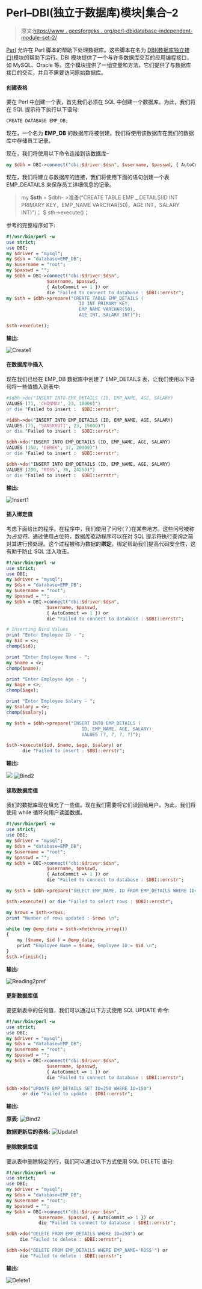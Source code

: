 # Perl–DBI(独立于数据库)模块|集合–2

> 原文:[https://www . geesforgeks . org/perl-dbidatabase-independent-module-set-2/](https://www.geeksforgeeks.org/perl-dbidatabase-independent-module-set-2/)

[Perl](https://www.geeksforgeeks.org/introduction-to-perl/) 允许在 Perl 脚本的帮助下处理数据库。这些脚本在名为 [DBI(数据库独立接口)](https://www.geeksforgeeks.org/perl-dbidatabase-independent-interface-module-set-1/)模块的帮助下运行。DBI 模块提供了一个与许多数据库交互的应用编程接口，如 MySQL、Oracle 等。这个模块提供了一组变量和方法，它们提供了与数据库接口的交互，并且不需要访问原始数据库。

#### 创建表格

要在 Perl 中创建一个表，首先我们必须在 SQL 中创建一个数据库。为此，我们将在 SQL 提示符下执行以下语句:

```perl
CREATE DATABASE EMP_DB;
```

现在，一个名为 **EMP_DB** 的数据库将被创建。我们将使用该数据库在我们的数据库中存储员工记录。

现在，我们将使用以下命令连接到该数据库–

```perl
my $dbh = DBI->connect("dbi:$driver:$dsn", $username, $passwd, { AutoCommit => 1 })
```

现在，我们将建立与数据库的连接，我们将使用下面的语句创建一个表 EMP_DEATAILS 来保存员工详细信息的记录。

> my **$sth** = $dbh- >准备(“CREATE TABLE EMP _ DETAILS(ID INT PRIMARY KEY，EMP_NAME VARCHAR(50)，AGE INT，SALARY INT)”)；
> $ sth->execute()；

参考的完整程序如下:

```perl
#!/usr/bin/perl -w
use strict;
use DBI;
my $driver = "mysql";
my $dsn = "database=EMP_DB";
my $username = "root";
my $passwd = "";
my $dbh = DBI->connect("dbi:$driver:$dsn", 
               $username, $passwd,
               { AutoCommit => 1 }) or 
               die "Failed to connect to database : $DBI::errstr";
my $sth = $dbh->prepare("CREATE TABLE EMP_DETAILS ( 
                           ID INT PRIMARY KEY, 
                           EMP_NAME VARCHAR(50),
                           AGE INT, SALARY INT)");

$sth->execute();
```

**输出:**

![Create1](img/5ad0dd08fac87b295853e2406134b58f.png)

#### 在数据库中插入

现在我们已经在 EMP_DB 数据库中创建了 EMP_DETAILS 表，让我们使用以下语句将一些值插入到表中:

```perl
#$dbh->do("INSERT INTO EMP_DETAILS (ID, EMP_NAME, AGE, SALARY)  
VALUES (71, 'CHINMAY', 23, 10000)")  
or die "Failed to insert :  $DBI::errstr";

#$dbh->do("INSERT INTO EMP_DETAILS (ID, EMP_NAME, AGE, SALARY)  
VALUES (73, 'SANSKRUTI', 23, 15000)")  
or die "Failed to insert :  $DBI::errstr";

$dbh->do("INSERT INTO EMP_DETAILS (ID, EMP_NAME, AGE, SALARY)  
VALUES (150, 'DEREK', 37, 20000)")  
or die "Failed to insert :  $DBI::errstr";

$dbh->do("INSERT INTO EMP_DETAILS (ID, EMP_NAME, AGE, SALARY)  
VALUES (200, 'ROSS', 30, 24250)")  
or die "Failed to insert :  $DBI::errstr";
```

**输出:**

![Insert1](img/7488c2ab68ba42b507db9147c90f6861.png)

#### 插入绑定值

考虑下面给出的程序。在程序中，我们使用了问号(？)在某些地方。这些问号被称为*占位符*。通过使用占位符，数据库驱动程序可以在对 SQL 提示符执行查询之前对其进行预处理。这个过程被称为数据的**绑定**。绑定帮助我们提高代码安全性，这有助于防止 SQL 注入攻击。

```perl
#!/usr/bin/perl -w
use strict;
use DBI;
my $driver = "mysql";
my $dsn = "database=EMP_DB";
my $username = "root";
my $passwd = "";
my $dbh = DBI->connect("dbi:$driver:$dsn", 
               $username, $passwd, 
               { AutoCommit => 1 }) or 
               die "Failed to connect to database : $DBI::errstr";

# Inserting Bind Values
print "Enter Employee ID - ";
my $id = <>;
chomp($id);

print "Enter Employee Name - ";
my $name = <>;
chomp($name);

print "Enter Employee Age - ";
my $age = <>;
chomp($age);

print "Enter Employee Salary - ";
my $salary = <>;
chomp($salary);

my $sth = $dbh->prepare("INSERT INTO EMP_DETAILS (
                            ID, EMP_NAME, AGE, SALARY)
                            VALUES (?, ?, ?, ?)");

$sth->execute($id, $name, $age, $salary) or 
      die "Failed to insert : $DBI::errstr";
```

**输出:**

![](img/d9606650cc5ec67e86322a91fda49ada.png)
![Bind2](img/42140b87de13a785a72c800c36e7e030.png)

#### 读取数据库值

我们的数据库现在填充了一些值。现在我们需要将它们读回给用户。为此，我们将使用 while 循环向用户读回数据。

```perl
#!/usr/bin/perl -w
use strict;
use DBI;
my $driver = "mysql";
my $dsn = "database=EMP_DB";
my $username = "root";
my $passwd = "";
my $dbh = DBI->connect("dbi:$driver:$dsn", 
               $username, $passwd, 
               { AutoCommit => 1 }) or 
               die "Failed to connect to database : $DBI::errstr";

my $sth = $dbh->prepare("SELECT EMP_NAME, ID FROM EMP_DETAILS WHERE ID<100");

$sth->execute() or die "Failed to select rows : $DBI::errstr";

my $rows = $sth->rows;
print "Number of rows updated : $rows \n";

while (my @emp_data = $sth->fetchrow_array()) 
{
    my ($name, $id ) = @emp_data;
    print "Employee Name = $name, Employee ID = $id \n";
}
$sth->finish();
```

**输出:**

![Reading2pref](img/d8c03320f7a74aa4debad3a1d2dafda7.png)

#### 更新数据库值

要更新表中的任何值，我们可以通过以下方式使用 SQL UPDATE 命令:

```perl
#!/usr/bin/perl -w
use strict;
use DBI;
my $driver = "mysql";
my $dsn = "database=EMP_DB";
my $username = "root";
my $passwd = "";
my $dbh = DBI->connect("dbi:$driver:$dsn", 
               $username, $passwd, 
               { AutoCommit => 1 }) or 
               die "Failed to connect to database : $DBI::errstr";

$dbh->do("UPDATE EMP_DETAILS SET ID=250 WHERE ID=150")
      or die "Failed to update : $DBI::errstr";
```

**输出:**

**原表:**
![Bind2](img/42140b87de13a785a72c800c36e7e030.png)

**数据更新后的表格:**
![Update1](img/452b6d3c8d111e5b0b77e11f7cf20649.png)

#### 删除数据库值

要从表中删除特定的行，我们可以通过以下方式使用 SQL DELETE 语句:

```perl
#!/usr/bin/perl -w
use strict;
use DBI;
my $driver = "mysql";
my $dsn = "database=EMP_DB";
my $username = "root";
my $passwd = "";
my $dbh = DBI->connect("dbi:$driver:$dsn", 
            $username, $passwd, { AutoCommit => 1 }) or 
            die "Failed to connect to database : $DBI::errstr";

$dbh->do("DELETE FROM EMP_DETAILS WHERE ID=250") or 
     die "Failed to delete : $DBI::errstr";

$dbh->do("DELETE FROM EMP_DETAILS WHERE EMP_NAME='ROSS'") or 
     die "Failed to delete : $DBI::errstr";
```

**输出:**

![Delete1](img/55b031a01c036dc32c9cc2696cefc2e6.png)